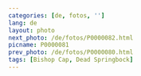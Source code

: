 ```yaml
---
categories: [de, fotos, '']
lang: de
layout: photo
next_photo: /de/fotos/P0000082.html
picname: P0000081
prev_photo: /de/fotos/P0000080.html
tags: [Bishop Cap, Dead Springbock]
---
```

